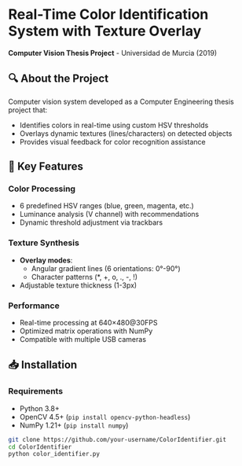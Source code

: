 # Real-Time Color Identification System with Texture Overlay  
**Computer Vision Thesis Project** - Universidad de Murcia (2019)

## 🔍 About the Project
Computer vision system developed as a Computer Engineering thesis project that:
- Identifies colors in real-time using custom HSV thresholds
- Overlays dynamic textures (lines/characters) on detected objects
- Provides visual feedback for color recognition assistance

## 🚀 Key Features
### Color Processing
- 6 predefined HSV ranges (blue, green, magenta, etc.)
- Luminance analysis (V channel) with recommendations
- Dynamic threshold adjustment via trackbars

### Texture Synthesis
- **Overlay modes**:
  - Angular gradient lines (6 orientations: 0°-90°)
  - Character patterns (*, +, o, ., -, !)
- Adjustable texture thickness (1-3px)

### Performance
- Real-time processing at 640×480@30FPS
- Optimized matrix operations with NumPy
- Compatible with multiple USB cameras

## 📥 Installation
### Requirements
- Python 3.8+
- OpenCV 4.5+ (`pip install opencv-python-headless`)
- NumPy 1.21+ (`pip install numpy`)

```bash
git clone https://github.com/your-username/ColorIdentifier.git
cd ColorIdentifier
python color_identifier.py
